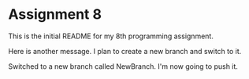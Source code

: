 # Assignment 8
This is the initial README for my 8th programming assignment.

Here is another message. I plan to create a new branch and switch to it.

Switched to a new branch called NewBranch. I'm now going to push it.